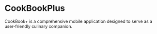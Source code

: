 # CookBookPlus
CookBook+ is a comprehensive mobile application designed to serve as a user-friendly culinary companion.
